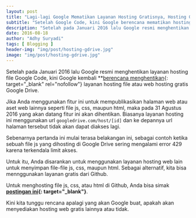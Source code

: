 ```yaml
---
layout: post
title: "Lagi-lagi Google Mematikan Layanan Hosting Gratisnya, Hosting Google Drive"
subtitle: "Setelah Google Code, kini Google berencana mematikan hosting Google Drive."
description: "Setelah pada Januari 2016 lalu Google resmi menghentikan layanan hosting file Google Code, kini Google kembali berencana menghentikan layanan hosting web Google Drive."
date: 2016-08-18
author: "Adhy Suryadi"
tags: [ Blogging ]
header-img: "img/post/hosting-gdrive.jpg"
image: "img/post/hosting-gdrive.jpg"
---
```


Setelah pada Januari 2016 lalu Google resmi menghentikan layanan hosting file Google Code, kini Google kembali **[berencana menghentikan](http://googleappsupdates.blogspot.co.id/2015/08/deprecating-web-hosting-support-in.html "berencana menghentikan"){: target="_blank" rel="nofollow"} layanan hosting file atau web hosting gratis Google Drive.

Jika Anda menggunakan fitur ini untuk mempublikasikan halaman web atau aset web lainnya seperti file js, css, maupun html, maka pada 31 Agustus 2016 yang akan datang fitur ini akan dihentikan. Biasanya layanan hosting ini menggunakan url `googledrive.com/host/[id]` dan ke depannya url halaman tersebut tidak akan dapat diakses lagi.

Sebenarnya pertanda ini mulai terasa belakangan ini, sebagai contoh ketika sebuah file js yang dihosting di Google Drive sering mengalami error 429 karena terkendala limit akses.

Untuk itu, Anda disarankan untuk menggunakan layanan hosting web lain untuk menyimpan file-file js, css, maupun html. Sebagai alternatif, kita bisa mennggunakan layanan gratis dari Github.

Untuk menghosting file js, css, atau html di Github, Anda bisa simak **[postingan ini](http://www.kompiajaib.com/2016/05/cara-hosting-file-js-css-html-di-github.html "postingan ini"){: target="_blank"}**.

Kini kita tunggu rencana apalagi yang akan Google buat, apakah akan menyediakan hosting web gratis lainnya atau tidak.
